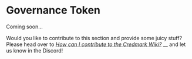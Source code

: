 # Governance Token

Coming soon...

Would you like to contribute to this section and provide some juicy stuff? Please head over to [_How can I contribute to the Credmark Wiki?_](https://docs.credmark.com/credmark-wiki/contributions-to-the-wiki/how-can-i-contribute-to-the-credmark-wiki) __ and let us know in the Discord!
